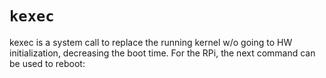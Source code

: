# `kexec`


kexec is a system call to replace the running kernel w/o going to HW 
initialization, decreasing the boot time.
For the RPi, the next command can be used to reboot:

```sh

```
